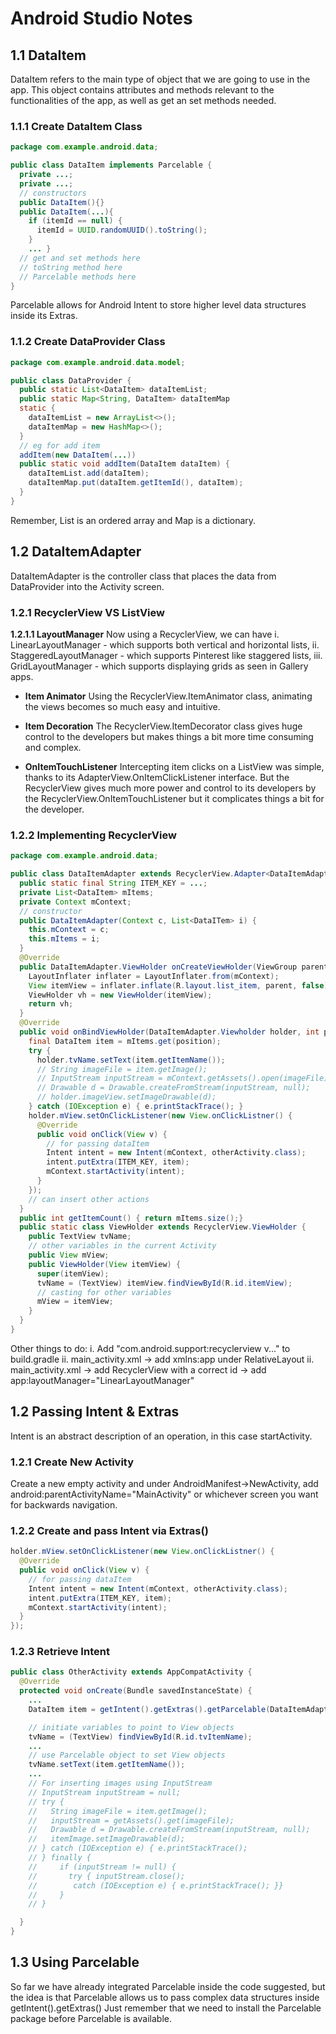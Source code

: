 # Android Studio Notes

## 1.1 DataItem
DataItem refers to the main type of object that we are going to use in the app. This object contains attributes and methods relevant to the functionalities of the app, as well as get an set methods needed.

### 1.1.1 Create DataItem Class
```java
package com.example.android.data;

public class DataItem implements Parcelable {
  private ...;
  private ...;
  // constructors
  public DataItem(){}
  public DataItem(...){
    if (itemId == null) {
      itemId = UUID.randomUUID().toString();
    }
    ... }
  // get and set methods here
  // toString method here
  // Parcelable methods here
}
```
Parcelable allows for Android Intent to store higher level data structures inside its Extras.

### 1.1.2 Create DataProvider Class
```java
package com.example.android.data.model;

public class DataProvider {
  public static List<DataItem> dataItemList;
  public static Map<String, DataItem> dataItemMap
  static {
    dataItemList = new ArrayList<>();
    dataItemMap = new HashMap<>();
  }
  // eg for add item
  addItem(new DataItem(...))
  public static void addItem(DataItem dataItem) {
    dataItemList.add(dataItem);
    dataItemMap.put(dataItem.getItemId(), dataItem);
  }
}
```
Remember, List is an ordered array and Map is a dictionary.

## 1.2 DataItemAdapter
DataItemAdapter is the controller class that places the data from DataProvider into the Activity screen.

### 1.2.1 RecyclerView VS ListView

**1.2.1.1 LayoutManager**
Now using a RecyclerView, we can have
i. LinearLayoutManager - which supports both vertical and horizontal lists,
ii. StaggeredLayoutManager - which supports Pinterest like staggered lists,
iii. GridLayoutManager - which supports displaying grids as seen in Gallery apps.

* **Item Animator**
 Using the RecyclerView.ItemAnimator class, animating the views becomes so much easy and intuitive.

* **Item Decoration**
 The RecyclerView.ItemDecorator class gives huge control to the developers but makes things a bit more time consuming and complex.

* **OnItemTouchListener**
 Intercepting item clicks on a ListView was simple, thanks to its AdapterView.OnItemClickListener interface. But the RecyclerView gives much more power and control to its developers by the RecyclerView.OnItemTouchListener but it complicates things a bit for the developer.

### 1.2.2 Implementing RecyclerView
```java
package com.example.android.data;

public class DataItemAdapter extends RecyclerView.Adapter<DataItemAdapter.ViewHolder> {
  public static final String ITEM_KEY = ...;
  private List<DataItem> mItems;
  private Context mContext;
  // constructor
  public DataItemAdapter(Context c, List<DataITem> i) {
    this.mContext = c;
    this.mItems = i;
  }
  @Override
  public DataItemAdapter.ViewHolder onCreateViewHolder(ViewGroup parent, int viewType) {
    LayoutInflater inflater = LayoutInflater.from(mContext);
    View itemView = inflater.inflate(R.layout.list_item, parent, false);
    ViewHolder vh = new ViewHolder(itemView);
    return vh;
  }
  @Override
  public void onBindViewHolder(DataItemAdapter.Viewholder holder, int position) {
    final DataItem item = mItems.get(position);
    try {
      holder.tvName.setText(item.getItemName());
      // String imageFile = item.getImage();
      // InputStream inputStream = mContext.getAssets().open(imageFile);
      // Drawable d = Drawable.createFromStream(inputStream, null);
      // holder.imageView.setImageDrawable(d);
    } catch (IOException e) { e.printStackTrace(); }
    holder.mView.setOnClickListener(new View.onClickListner() {
      @Override
      public void onClick(View v) {
        // for passing dataItem
        Intent intent = new Intent(mContext, otherActivity.class);
        intent.putExtra(ITEM_KEY, item);
        mContext.startActivity(intent);
      }
    });
    // can insert other actions
  }
  public int getItemCount() { return mItems.size();}
  public static class ViewHolder extends RecyclerView.ViewHolder {
    public TextView tvName;
    // other variables in the current Activity
    public View mView;
    public ViewHolder(View itemView) {
      super(itemView);
      tvName = (TextView) itemView.findViewById(R.id.itemView);
      // casting for other variables
      mView = itemView;
    }
  }
}
```
Other things to do:
i. Add "com.android.support:recyclerview v..." to build.gradle
ii. main_activity.xml -> add xmlns:app under RelativeLayout
ii. main_activity.xml -> add RecyclerView with a correct id -> add app:layoutManager="LinearLayoutManager"

## 1.2 Passing Intent & Extras
Intent is an abstract description of an operation, in this case startActivity.

### 1.2.1 Create New Activity
Create a new empty activity and under AndroidManifest->NewActivity, add android:parentActivityName="MainActivity" or whichever screen you want for backwards navigation.


### 1.2.2 Create and pass Intent via Extras()
```java
holder.mView.setOnClickListener(new View.onClickListner() {
  @Override
  public void onClick(View v) {
    // for passing dataItem
    Intent intent = new Intent(mContext, otherActivity.class);
    intent.putExtra(ITEM_KEY, item);
    mContext.startActivity(intent);
  }
});
```

### 1.2.3 Retrieve Intent
```java
public class OtherActivity extends AppCompatActivity {
  @Override
  protected void onCreate(Bundle savedInstanceState) {
    ...
    DataItem item = getIntent().getExtras().getParcelable(DataItemAdapter.DataItemAdapter);

    // initiate variables to point to View objects
    tvName = (TextView) findViewById(R.id.tvItemName);
    ...
    // use Parcelable object to set View objects
    tvName.setText(item.getItemName());
    ...
    // For inserting images using InputStream
    // InputStream inputStream = null;
    // try {
    //   String imageFile = item.getImage();
    //   inputStream = getAssets().get(imageFile);
    //   Drawable d = Drawable.createFromStream(inputStream, null);
    //   itemImage.setImageDrawable(d);
    // } catch (IOException e) { e.printStackTrace();
    // } finally {
    //     if (inputStream != null) {
    //       try { inputStream.close();
    //        catch (IOException e) { e.printStackTrace(); }}
    //     }
    // }

  }
}
```

## 1.3 Using Parcelable
So far we have already integrated Parcelable inside the code suggested, but the idea is that Parcelable allows us to pass complex data structures inside getIntent().getExtras()
Just remember that we need to install the Parcelable package before Parcelable is available.
